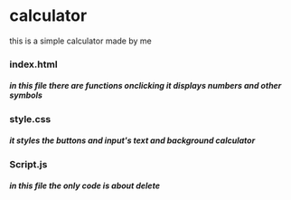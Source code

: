 # calculator
this is a simple calculator made by me

### index.html
##### in this file there are functions onclicking it displays numbers and other symbols
 
### style.css
##### it styles the buttons and input's text and background calculator

### Script.js
##### in this file the only code is about delete
